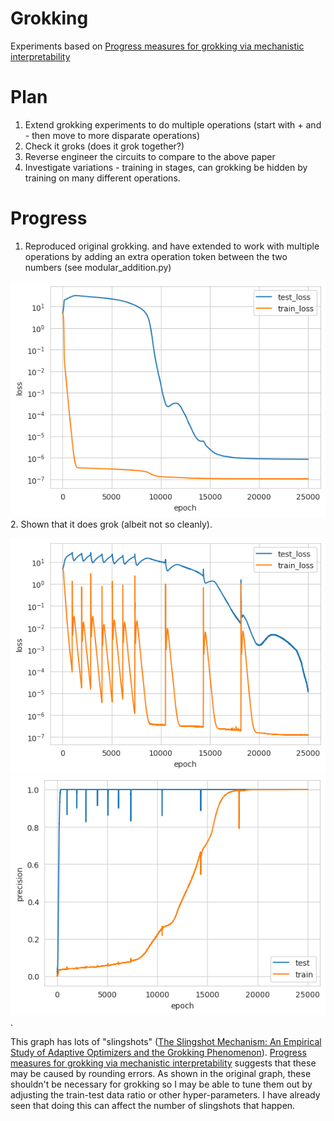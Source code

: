 # Grokking
Experiments based on [Progress measures for grokking via mechanistic interpretability](https://arxiv.org/abs/2301.05217)

# Plan

1. Extend grokking experiments to do multiple operations (start with + and - then move to more disparate operations)
2. Check it groks (does it grok together?)
3. Reverse engineer the circuits to compare to the above paper
4. Investigate variations - training in stages, can grokking be hidden by training on many different operations.

# Progress


1. Reproduced original grokking.  and have extended to work with multiple operations by adding an extra operation token between the two numbers (see modular_addition.py)

![grokking graph](original_grokking_loss.png)
2. Shown that it does grok (albeit not so cleanly).

![grokking loss](plus_minus_grokking_loss.png) ![grokking precision](plus_minus_grokking_precision.png). 

This graph has lots of "slingshots" ([The Slingshot Mechanism: An Empirical Study of Adaptive Optimizers and the Grokking Phenomenon](https://arxiv.org/abs/2206.04817)). [Progress measures for grokking via mechanistic interpretability](https://arxiv.org/abs/2301.05217) suggests that these may be caused by rounding errors. As shown in the original graph, these shouldn't be necessary for grokking so I may be able to tune them out by adjusting the train-test data ratio or other hyper-parameters. I have already seen that doing this can affect the number of slingshots that happen.